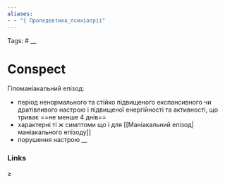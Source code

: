 ```yaml
---
aliases: 
- - "{ Пропедевтика_психіатрії"
---
```

Tags: #
__
# Conspect

Гіпоманіакальний епізод: 
- період ненормального та стійко підвищеного експансивного чи дратівливого настрою і підвищеної енергійності та активності, що триває ==не менше 4 днів==
- характерні ті ж симптоми що і для [[Маніакальний епізод|маніакального епізоду]]
- порушення настрою 
__
### Links
≥